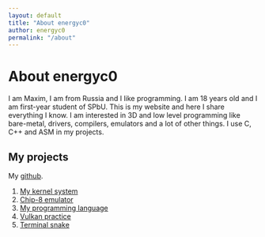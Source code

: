 ```yaml
---
layout: default
title: "About energyc0"
author: energyc0
permalink: "/about"
---
```


# About energyc0

I am Maxim, I am from Russia and I like programming. I am 18 years old and I am first-year student of SPbU. This is my website and here I share everything I know.
I am interested in 3D and low level programming like bare-metal, drivers, compilers, emulators and a lot of other things. I use C, C++ and ASM in my projects.

## My projects

My [github](https://github.com/energyc0).

1. [My kernel system](https://github.com/energyc0/energyc_OS)
2. [Chip-8 emulator](https://github.com/energyc0/my_chip8)
3. [My programming language](https://github.com/energyc0/ENMA_2.0)
4. [Vulkan practice](https://github.com/energyc0/refraction_reflection_rendering)
5. [Terminal snake](https://github.com/energyc0/my_terminal_snake)
